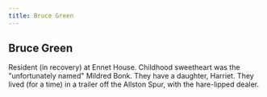 ```yaml
---
title: Bruce Green
---
```


Bruce Green
-----------

Resident (in recovery) at Ennet House. Childhood sweetheart was the
"unfortunately named" Mildred Bonk. They have a daughter, Harriet. They lived
(for a time) in a trailer off the Allston Spur, with the hare-lipped dealer.